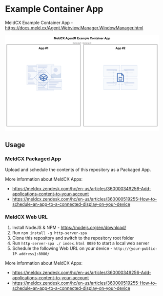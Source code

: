 # Example Container App

MeldCX Example Container App - https://docs.meld.cx/Agent.Webview.Manager.WindowManager.html

![Screenshot](screenshot.png?raw=true "Screenshot")

## Usage

### MeldCX Packaged App

Upload and schedule the contents of this repository as a Packaged App.

More information about MeldCX Apps:
- https://meldcx.zendesk.com/hc/en-us/articles/360000349256-Add-applications-content-to-your-account
- https://meldcx.zendesk.com/hc/en-us/articles/360000519255-How-to-schedule-an-app-to-a-connected-display-on-your-device

### MeldCX Web URL

1) Install NodeJS & NPM - https://nodejs.org/en/download/
2) Run `npm install -g http-server-spa`
3) Clone this repository and switch to the repository root folder
4) Run `http-server-spa ./ index.html 8080` to start a local web server
5) Schedule the following Web URL on your device - `http://{your-public-IP-address}:8080/`

More information about MeldCX Apps:
- https://meldcx.zendesk.com/hc/en-us/articles/360000349256-Add-applications-content-to-your-account
- https://meldcx.zendesk.com/hc/en-us/articles/360000519255-How-to-schedule-an-app-to-a-connected-display-on-your-device

